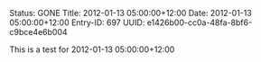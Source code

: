 Status: GONE
Title: 2012-01-13 05:00:00+12:00
Date: 2012-01-13 05:00:00+12:00
Entry-ID: 697
UUID: e1426b00-cc0a-48fa-8bf6-c9bce4e6b004

This is a test for 2012-01-13 05:00:00+12:00
